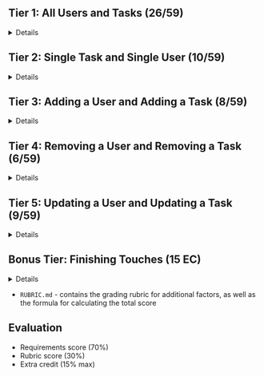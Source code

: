 ## Tier 1: All Users and Tasks (26/59)

<details>

### Frontend

#### User

  <details>

- [ ] Write a component to display a list of all users (at least their names and images)
- [ ] Write a users sub-reducer to manage users in your Redux store
- [ ] Display the all-users component when the url matches `/users`

</details>

#### Tasks

  <details>

- [ ] Write a component to display a list of all tasks (at least their names)
- [ ] Write a tasks sub-reducer (slice) to manage tasks in your Redux store
- [ ] Display the all-tasks component when the url matches `/tasks`

</details>

#### Navbar

  <details>

- [ ] Add links in the navbar that can be used to navigate to the all-users view and the all-tasks view

</details>

### Backend

#### Seed

  <details>

- [ ] Write a function which syncs and seeds your database when your application starts. Make sure to create some tasks that are associated with users!

</details>

#### User

  <details>

- [ ] Write a route to serve up all users

- Write a `users` model with the following information:

  - [ ] firstName - not empty or null
  - [ ] lastName - not empty or null
  - [ ] imageUrl - with a default value
  - [ ] email - not empty or null; must be a valid email
  - [ ] bio - extremely large text

  </details>

#### Tasks

  <details>

- [ ] Write a route to serve up all tasks

- Write a `tasks` model with the following information:

  - [ ] description - not empty or null
  - [ ] category - not empty or null
  - [ ] difficulty - integer between 1 and 5
  - [ ] complete - boolean; false by default

- [ ] Tasks may be associated with at most one user. Users may be associated with many tasks

</details>

</details>

## Tier 2: Single Task and Single User (10/59)

<details>

### Frontend

<details>

#### Single User

  <details>

- Write a component to display a single user with the following information:
  - [ ] The user's first and last name, image, email address, and bio
  - [ ] A list of the descriptions of all tasks in that user (or a helpful message if it doesn't have any tasks)
- [ ] Display the appropriate user's info when the url matches `/users/:userId`
- [ ] Clicking on a user from the users view should navigate to show that user

- [ ] Clicking on the name of a task in the user view should navigate to show that task in the task view

</details>

#### Single Tasks

<details>

- Write a component to display a single task with the following information:
  - [ ] The task's description, category, difficulty, and status (complete/not complete)
  - [ ] The name of the associated user (or a helpful message if it doesn't have one)
- [ ] Display the appropriate task when the url matches `/tasks/:taskId`
- [ ] Clicking on a task from the tasks view should navigate to show that task

- [ ] Clicking on the name of the assigned user in the task view should navigate to show that user in the user view

</details>

</details>

### Backend

<details>

#### User

<details>

- [ ] Write a route to serve up a single task (based on its id), _including that task's assigned user_

</details>

#### Tasks

<details>

- [ ] Write a route to serve up a single user (based on their id), _including that user's tasks_

</details>

</details>

</details>

</details>

## Tier 3: Adding a User and Adding a Task (8/59)

<details>

### Frontend

<details>

#### User

  <details>

- [ ] Write a component to display a form for adding a new user that contains inputs for _at least_ the name and email address.
- [ ] Display this component as part of the users view, alongside the list of users

- Submitting the form with a valid name/address should:

  - [ ] Make an AJAX request using Axios that causes the new user to be persisted in the database
  - [ ] Add the new user to the list of users without needing to refresh the page

  </details>

#### Task

  <details>

- [ ] Write a component to display a form for adding a new task that contains inputs for the description, category, and difficulty
- [ ] Display this component as part of the tasks view, alongside the list of tasks

- Submitting the form with a valid description, category, and difficulty should:

  - [ ] Make an AJAX request using Axios that causes the new task to be persisted in the database
  - [ ] Add the new task to the list of tasks without needing to refresh the page

  </details>

</details>

### Backend

<details>

#### User

  <details>

- [ ] Write a route to add a new user

</details>

#### Task

  <details>

- [ ] Write a route to add a new task

</details>

</details>

</details>

## Tier 4: Removing a User and Removing a Task (6/59)

<details>

### Frontend

<details>

#### User

  <details>

- [ ] In the users view, include an `X` button next to each user
- Clicking the `X` button should:

  - [ ] Make an AJAX request that causes that user to be removed from database
  - [ ] Remove the user from the list of users without needing to refresh the page

  </details>

#### Task

  <details>

- [ ] In the tasks view, include an `X` button next to each task
- Clicking the `X` button should:

  - [ ] Make an AJAX request that causes that task to be removed from database
  - [ ] Remove the task from the list of tasks without needing to refresh the page

  </details>

</details>

### Backend

<details>

#### User

  <details>

- [ ] Write a route to remove a user (based on their id)

</details>

#### Task

  <details>

- [ ] Write a route to remove a task (based on its id)

</details>

</details>

</details>

## Tier 5: Updating a User and Updating a Task (9/59)

<details>

### Frontend

<details>

#### User

  <details>

- [ ] Write a component to display a form updating _at least_ a user's first name, last name, and email address
- [ ] Display this component as part of the user view
  - Submitting the form with valid data should:
- [ ] Make an AJAX request that causes that user to be updated in the database
- [ ] Update the user in the current view without needing to refresh the page

  - [ ] In the user view, display an `Unassign` button next to each of its tasks, which removes the task from the user (in the database as well as this view); hint: the task is still in the database but is no longer associated with the user

  </details>

#### Task

  <details>

- [ ] Write a component to display a form updating a task's description, category, and difficulty
- [ ] Display this component as part of the task view
- Submitting the form with valid data should:
- [ ] Make an AJAX request that causes that task to be updated in the database
- [ ] Update the task in the current view without needing to refresh the page

</details>

</details>

### Backend

<details>

#### User

<details>

- [ ] Write a route to update an existing user

</details>

#### Task

<details>

- [ ] Write a route to update an existing task

</details>

</details>

</details>

## Bonus Tier: Finishing Touches (15 EC)

<details>

#### Finishing Touches

<details>

- [ ] If a user attempts to add a new task or user without a required field, a helpful message should be displayed
- [ ] If a user attempts to access a page that doesn't exist (ex. `/potato`), a helpful "not found" message should be displayed
- [ ] If a user attempts to view a task/user that doesn't exist, a helpful message should be displayed
- [ ] Whenever a component needs to wait for data to load from the server, a "loading" message should be displayed until the data is available
- [ ] Overall, the app is spectacularly styled and visually stunning

</details>

#### Ordering

<details>

- [ ] Create option for tasks to be ordered based on the assigned user's lastName in all-tasks view
- [ ] Create option for tasks to be ordered based on difficulty on all-tasks view
- [ ] Create option for users to be ordered based on number of assigned tasks on all-users view

</details>

#### Filtering

<details>

- [ ] Create a filter on all-tasks view to only show tasks who are not assigned to a user
- [ ] Create a filter on the all-users view to only show users that do not have any assigned tasks

</details>

#### Seeding & Pagination

<details>

- [ ] Seed 100+ tasks and 100+ users
- [ ] Implement _front-end_ pagination for the tasks view (e.g. `/tasks?page=1` renders the first ten tasks, and `/tasks?page=2` renders tasks 11-20)
- [ ] Implement _front-end_ pagination for the users view (e.g. `/users?page=1` renders the first ten users, and `/users?page=2` renders users 11-20)
- [ ] Implement _back-end_ pagination for tasks (e.g. `/api/tasks?page=1` returns the first ten tasks' data, and `/api/tasks?page=2` returns tasks 11-20)
- [ ] Implement _back-end_ pagination for users (e.g. `/api/users?page=1` returns the first ten users' data, and `/api/users?page=2` returns users 11-20)

</details>

</details>

- `RUBRIC.md` - contains the grading rubric for additional factors, as well as the formula for calculating the total score

## Evaluation

- Requirements score (70%)
- Rubric score (30%)
- Extra credit (15% max)
